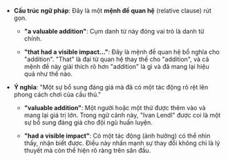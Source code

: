 - **Cấu trúc ngữ pháp**: Đây là một **mệnh đề quan hệ** (relative clause) rút gọn.
    
    - **"a valuable addition"**: Cụm danh từ này đóng vai trò là danh từ chính.
        
    - **"that had a visible impact..."**: Đây là mệnh đề quan hệ bổ nghĩa cho "addition". "That" là đại từ quan hệ thay thế cho "addition", và cả mệnh đề này giải thích rõ hơn "addition" là gì và đã mang lại hiệu quả như thế nào.
        
- **Ý nghĩa**: "Một sự bổ sung đáng giá mà đã có một tác động rõ rệt lên phong cách chơi của cầu thủ."
    
    - **"valuable addition"**: Một người hoặc một thứ được thêm vào và mang lại giá trị lớn. Trong ngữ cảnh này, "Ivan Lendl" được coi là một sự bổ sung đáng giá cho đội ngũ huấn luyện.
        
    - **"had a visible impact"**: Có một tác động (ảnh hưởng) có thể nhìn thấy, nhận biết được. Điều này nhấn mạnh sự thay đổi không chỉ là lý thuyết mà còn thể hiện rõ ràng trên sân đấu.